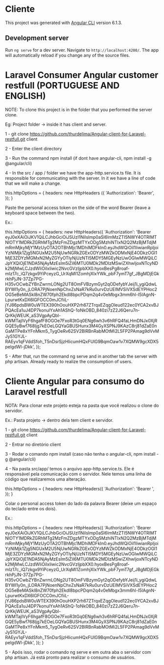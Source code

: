 # Cliente

This project was generated with [Angular CLI](https://github.com/angular/angular-cli) version 6.1.3.

## Development server

Run `ng serve` for a dev server. Navigate to `http://localhost:4200/`. The app will automatically reload if you change any of the source files.

# Laravel Consumer Angular customer restfull (PORTUGUESE AND ENGLISH)

NOTE: To clone this project is in the folder that you performed the server clone.

Eg: Project folder -> inside it has client and server.

1 - git clone https://github.com/thurdelima/Angular-client-for-Laravel-restfull.git client

2 - Enter the client directory

3 - Run the command npm install (if dont have angular-cli, npm install -g @angular/cli)

4 - In the src / app / folder we have the app-http.service.ts file. It is responsible for communicating with the server. In it we have a line of code that we will make a change.

this.httpOptions = {
      headers: new HttpHeaders ({
        'Authorization': 'Bearer',
      });
    }

Paste the personal access token on the side of the word Bearer (leave a keyboard space between the two).

Ex.:

this.httpOptions = {
      headers: new HttpHeaders({
        'Authorization': 'Bearer eyJ0eXAiOiJKV1QiLCJhbGciOiJSUzI1NiIsImp0aSI6ImMzZTI5NWY4OTRlMTNlOTY1MDRkZGRhMTg2MzFmZDgzMTYxODg5MzhiNTIxN2Q2MzBjMTdjMmRmMjkyMjY1MzUyOTA2OTBhMjc1MDhiMDFkIn0.eyJhdWQiOiI1IiwianRpIjoiYzNlMjk1Zjg5NGUxM2U5NjUwNGRkZGExODYzMWZkODMxNjE4ODkzOGI1MjE3ZDYzMGMxN2MyZGYyOTIyNjUzNTI5MDY5MGEyNzUwOGIwMWQiLCJpYXQiOjE1NDA5NjAyMzEsIm5iZiI6MTU0MDk2MDIzMSwiZXhwIjoxNTcyNDk2MjMwLCJzdWIiOiIxIiwic2NvcGVzIjpbXX0.hyoxBesPg8roaf-mIz17c_iQ7zkgx9YiPceyzG_UrXqMI1ZomhjXlxYWk_pbF7ymT7gf_JBgMDjEGkrkhPjJN-37Zp7PG-H35vOCwbZYBnZwrmLONg2UT8OmFVBzymGyt2qODefybYJeij1i_ygiQdwLBYWl1y0n_jLORA7PjNoenNpChxZsNaR7kRu0urvDzUEIMVSiVXSdEYPHoc2OG5eBeMASkl8nZW70fph2EkdI8bpcPDqm2q4v0eMbgx3mm6hl-I5IAgnN-LpurwtKxDX6lGFOCC0mJCfiiL-jYJ86pdsBW0uWTEX390hOouHXP2rh67ZTrqxEZqgOleud122ec0YCA2xvBJPQAcEa1uJ4DP7konulYxAh1AShQ-1oNkOBD_840zi7zZ2J6Qeru7n-QrKkjWEUK_aS3VgpAyQbl-kWMTajIVyF6hgafF8OGOe7FxoR3tGq0ENg6wh3v6hRFQ4faLHmDNJx0XjRGQE5yBwf768ljg7kEOeLGQYaGBUSHunx3M4GyXSPNJ9KAzC8rj81dZaE0nGaMTPe8xYFnMkm5_TygOeRv62SV2BIRBnRabMOtMi2L5FP2PAmag9dVvMJyS1GYJL-RAEyv1qFVddSfoh_T5nDsrSjzHlicumHQxFUlG9BqmOaw1v7XQMW9gcXDX5pelgdWl-jDkk',
      });


5 - After that, run the command ng serve and in another tab the server with php artisan. Already ready to realize the consumption of users.      
    

# Cliente Angular para consumo do Laravel restfull

NOTA: Para clonar este projeto esteja na pasta que você realizou o clone do servidor.

Ex.: Pasta projeto -> dentro dela tem client e servidor.

1 - git clone https://github.com/thurdelima/Angular-client-for-Laravel-restfull.git client

2 - Entrar no diretório client

3 - Rodar o comando npm install (caso não tenha o angular-cli, npm install -g @angular/cli)

4 - Na pasta src/app/ temos o arquivo app-http.service.ts. Ele é responsável pela comunicação com o servidor. Nele temos uma linha de código que realizaremos uma alteração. 

this.httpOptions = {
      headers: new HttpHeaders({
        'Authorization': 'Bearer ',
      });
    }

Colar o personal access token do lado da palavra Bearer (deixe um espaço do teclado entre os dois).

Ex.:

this.httpOptions = {
      headers: new HttpHeaders({
        'Authorization': 'Bearer eyJ0eXAiOiJKV1QiLCJhbGciOiJSUzI1NiIsImp0aSI6ImMzZTI5NWY4OTRlMTNlOTY1MDRkZGRhMTg2MzFmZDgzMTYxODg5MzhiNTIxN2Q2MzBjMTdjMmRmMjkyMjY1MzUyOTA2OTBhMjc1MDhiMDFkIn0.eyJhdWQiOiI1IiwianRpIjoiYzNlMjk1Zjg5NGUxM2U5NjUwNGRkZGExODYzMWZkODMxNjE4ODkzOGI1MjE3ZDYzMGMxN2MyZGYyOTIyNjUzNTI5MDY5MGEyNzUwOGIwMWQiLCJpYXQiOjE1NDA5NjAyMzEsIm5iZiI6MTU0MDk2MDIzMSwiZXhwIjoxNTcyNDk2MjMwLCJzdWIiOiIxIiwic2NvcGVzIjpbXX0.hyoxBesPg8roaf-mIz17c_iQ7zkgx9YiPceyzG_UrXqMI1ZomhjXlxYWk_pbF7ymT7gf_JBgMDjEGkrkhPjJN-37Zp7PG-H35vOCwbZYBnZwrmLONg2UT8OmFVBzymGyt2qODefybYJeij1i_ygiQdwLBYWl1y0n_jLORA7PjNoenNpChxZsNaR7kRu0urvDzUEIMVSiVXSdEYPHoc2OG5eBeMASkl8nZW70fph2EkdI8bpcPDqm2q4v0eMbgx3mm6hl-I5IAgnN-LpurwtKxDX6lGFOCC0mJCfiiL-jYJ86pdsBW0uWTEX390hOouHXP2rh67ZTrqxEZqgOleud122ec0YCA2xvBJPQAcEa1uJ4DP7konulYxAh1AShQ-1oNkOBD_840zi7zZ2J6Qeru7n-QrKkjWEUK_aS3VgpAyQbl-kWMTajIVyF6hgafF8OGOe7FxoR3tGq0ENg6wh3v6hRFQ4faLHmDNJx0XjRGQE5yBwf768ljg7kEOeLGQYaGBUSHunx3M4GyXSPNJ9KAzC8rj81dZaE0nGaMTPe8xYFnMkm5_TygOeRv62SV2BIRBnRabMOtMi2L5FP2PAmag9dVvMJyS1GYJL-RAEyv1qFVddSfoh_T5nDsrSjzHlicumHQxFUlG9BqmOaw1v7XQMW9gcXDX5pelgdWl-jDkk',
      });
    }

 5 - Após isso, rodar o comando ng serve e em outra aba o servidor com php artisan. Já está pronto para realizar o consumo de usuários.   